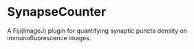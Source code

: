 # SynapseCounter
A Fiji(ImageJ) plugin for quantifying synaptic puncta density on immunofluorescence images.
